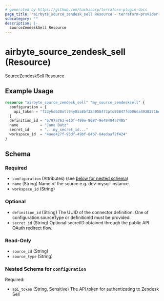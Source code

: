 ```yaml
---
# generated by https://github.com/hashicorp/terraform-plugin-docs
page_title: "airbyte_source_zendesk_sell Resource - terraform-provider-airbyte"
subcategory: ""
description: |-
  SourceZendeskSell Resource
---
```


# airbyte_source_zendesk_sell (Resource)

SourceZendeskSell Resource

## Example Usage

```terraform
resource "airbyte_source_zendesk_sell" "my_source_zendesksell" {
  configuration = {
    api_token = "f23yhd630otl94y85a8bf384958473pto95847fd006da49382716or937ruw059"
  }
  definition_id = "6797a763-e10f-499e-8087-9e49484a7485"
  name          = "Jane Batz"
  secret_id     = "...my_secret_id..."
  workspace_id  = "4aee427f-93df-49bf-84b7-84edaaf2f424"
}
```

<!-- schema generated by tfplugindocs -->
## Schema

### Required

- `configuration` (Attributes) (see [below for nested schema](#nestedatt--configuration))
- `name` (String) Name of the source e.g. dev-mysql-instance.
- `workspace_id` (String)

### Optional

- `definition_id` (String) The UUID of the connector definition. One of configuration.sourceType or definitionId must be provided.
- `secret_id` (String) Optional secretID obtained through the public API OAuth redirect flow.

### Read-Only

- `source_id` (String)
- `source_type` (String)

<a id="nestedatt--configuration"></a>
### Nested Schema for `configuration`

Required:

- `api_token` (String, Sensitive) The API token for authenticating to Zendesk Sell


